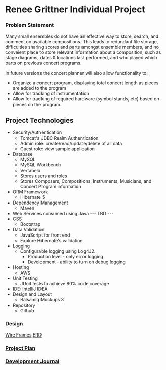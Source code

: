 # Renee Grittner Individual Project

### Problem Statement
Many small ensembles do not have an effective way to store, search, and comment on available compositions. 
This leads to redundant file storage, difficulties sharing scores and parts amongst ensemble members, and no conveient place
to store relevant information about a composition, such as stage diagrams, dates & locations last performed, and who played which parts on previous concert programs.

In future versions the concert planner will also allow functionality to:
* Organize a concert program, displaying total concert length as pieces are added to the program
* Allow for tracking of instrumentation 
* Allow for tracking of required hardware (symbol stands, etc) based on pieces on the program.

## Project Technologies

* Security/Authentication
    * Tomcat's JDBC Realm Authentication
    * Admin role: create/read/update/delete of all data
    * Guest role: view sample application
* Database
    * MySQL
    * MySQL Workbench
    * Vertabelo
    * Stores users and roles
    * Stores Composers, Compositions, Instruments, Musicians, and Concert Program information
* ORM Framework
    * Hibernate 5
* Dependency Management
    * Maven
* Web Services consumed using Java
    --- TBD ---
* CSS
    * Bootstrap
* Data Validation
    * JavaScript for front end
    * Explore Hibernate's validation
* Logging
    * Configurable logging using Log4J2.
        * Production level - only error logging
        * Development - ability to turn on debug logging
* Hosting
    * AWS
* Unit Testing
    * JUnit tests to achieve 80% code coverage
* IDE: IntelliJ IDEA
* Design and Layout
    * Balsamiq Mockups 3
* Repository
    * Github
    

### Design
[Wire Frames](concertPlanner.pdf)
[ERD](concertPlannerDbDesign.pdf)

### [Project Plan](projectPlan.md)

### [Development Journal](timeLog.md)